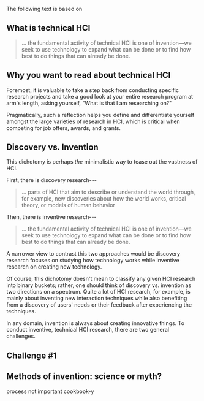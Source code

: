 The following text is based on <the chapter>
<!-- citation -->

<!-- tldr -->
## What is technical HCI
> ... the fundamental activity of technical HCI is one of invention—we seek to use technology to expand what can be done or to find how best to do things that can already be done.

## Why you want to read about technical HCI
Foremost, it is valuable to take a step back from conducting specific research projects and take a good look at your entire research program at arm's length, asking yourself, "What is that I am researching on?"

Pragmatically, such a reflection helps you define and differentiate yourself amongst the large varieties of research in HCI, which is critical when competing for job offers, awards, and grants.


## Discovery vs. Invention
This dichotomy is perhaps *the* minimalistic way to tease out the vastness of HCI.

First, there is discovery research---
> ... parts of HCI that aim to describe or understand the world through, for example, new discoveries about how the world works, critical theory, or models of human behavior

Then, there is inventive research---
> ... the fundamental activity of technical HCI is one of invention—we seek to use technology to expand what can be done or to find how best to do things that can already be done.

A narrower view to contrast this two approaches would be discovery research focuses on studying how technology works while inventive research on creating new technology.

Of course, this dichotomy doesn't mean to classify any given HCI research into binary buckets; rather, one should think of discovery vs. invention as two directions on a spectrum.
Quite a lot of HCI research, for example, is mainly about inventing new interaction techniques while also benefiting from a discovery of users' needs or their feedback after experiencing the techniques.


In any domain, invention is always about creating innovative things. 
To conduct inventive, technical HCI research, there are two general challenges.
<!-- how to come up with an innovative idea -->
<!-- how to realize an innovative idea -->

## Challenge \#1
<!-- Why implementation solutions for invention are not often the most advanced -->

## Methods of invention: science or myth?
<!-- the controversial aspect -->
process not important
cookbook-y

